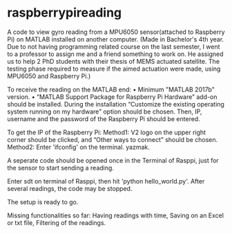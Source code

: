 # raspberrypireading
A code to view gyro reading from a MPU6050 sensor(attached to Raspberry Pi) on MATLAB installed on another computer.
(Made in Bachelor's 4th year. Due to not having programming related course on the last semester, I went to a professor to assign me and a friend something to work on. He assigned us to help 2 PhD students with their thesis of MEMS actuated satellite. The testing phase required to measure if the aimed actuation were made, using MPU6050 and Raspberry Pi.) 

To receive the reading on the MATLAB end:
•	Minimum "MATLAB 2017b" version.
•	“MATLAB Support Package for Raspberry Pi Hardware” add-on should be installed. During the installation “Customize the existing operating system running on my hardware” option should be chosen. Then, IP, username and the password of the Raspberry Pi should be entered.

To get the IP of the Raspberry Pi:
Method1: V2 logo on the upper right corner should be clicked, and “Other ways to connect” should be chosen. 
Method2: Enter 'ifconfig' on the terminal. yazmak.

A seperate code should be opened once in the Terminal of Rasppi, just for the sensor to start sending a reading.

Enter sdt on terminal of Rasppi, then hit 'python hello_world.py'. After several readings, the code may be stopped.

The setup is ready to go.

Missing functionalities so far:
Having readings with time,
Saving on an Excel or txt file,
Filtering of the readings.

